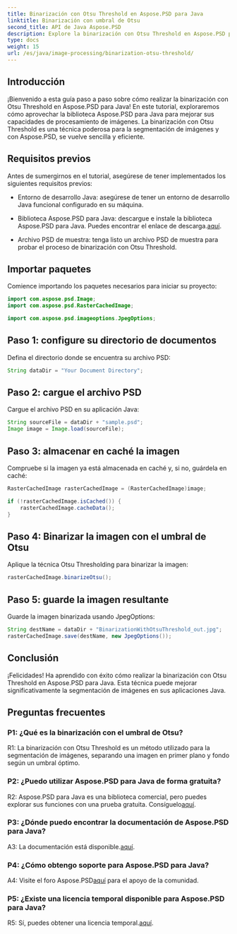 ```yaml
---
title: Binarización con Otsu Threshold en Aspose.PSD para Java
linktitle: Binarización con umbral de Otsu
second_title: API de Java Aspose.PSD
description: Explore la binarización con Otsu Threshold en Aspose.PSD para Java. Una poderosa técnica de segmentación de imágenes.
type: docs
weight: 15
url: /es/java/image-processing/binarization-otsu-threshold/
---
```

## Introducción

¡Bienvenido a esta guía paso a paso sobre cómo realizar la binarización con Otsu Threshold en Aspose.PSD para Java! En este tutorial, exploraremos cómo aprovechar la biblioteca Aspose.PSD para Java para mejorar sus capacidades de procesamiento de imágenes. La binarización con Otsu Threshold es una técnica poderosa para la segmentación de imágenes y con Aspose.PSD, se vuelve sencilla y eficiente.

## Requisitos previos

Antes de sumergirnos en el tutorial, asegúrese de tener implementados los siguientes requisitos previos:

- Entorno de desarrollo Java: asegúrese de tener un entorno de desarrollo Java funcional configurado en su máquina.

- Biblioteca Aspose.PSD para Java: descargue e instale la biblioteca Aspose.PSD para Java. Puedes encontrar el enlace de descarga.[aquí](https://releases.aspose.com/psd/java/).

- Archivo PSD de muestra: tenga listo un archivo PSD de muestra para probar el proceso de binarización con Otsu Threshold.

## Importar paquetes

Comience importando los paquetes necesarios para iniciar su proyecto:

```java
import com.aspose.psd.Image;
import com.aspose.psd.RasterCachedImage;

import com.aspose.psd.imageoptions.JpegOptions;
```

## Paso 1: configure su directorio de documentos

Defina el directorio donde se encuentra su archivo PSD:

```java
String dataDir = "Your Document Directory";
```

## Paso 2: cargue el archivo PSD

Cargue el archivo PSD en su aplicación Java:

```java
String sourceFile = dataDir + "sample.psd";
Image image = Image.load(sourceFile);
```

## Paso 3: almacenar en caché la imagen

Compruebe si la imagen ya está almacenada en caché y, si no, guárdela en caché:

```java
RasterCachedImage rasterCachedImage = (RasterCachedImage)image;

if (!rasterCachedImage.isCached()) {
    rasterCachedImage.cacheData();
}
```

## Paso 4: Binarizar la imagen con el umbral de Otsu

Aplique la técnica Otsu Thresholding para binarizar la imagen:

```java
rasterCachedImage.binarizeOtsu();
```

## Paso 5: guarde la imagen resultante

Guarde la imagen binarizada usando JpegOptions:

```java
String destName = dataDir + "BinarizationWithOtsuThreshold_out.jpg";
rasterCachedImage.save(destName, new JpegOptions());
```

## Conclusión

¡Felicidades! Ha aprendido con éxito cómo realizar la binarización con Otsu Threshold en Aspose.PSD para Java. Esta técnica puede mejorar significativamente la segmentación de imágenes en sus aplicaciones Java.

## Preguntas frecuentes

### P1: ¿Qué es la binarización con el umbral de Otsu?

R1: La binarización con Otsu Threshold es un método utilizado para la segmentación de imágenes, separando una imagen en primer plano y fondo según un umbral óptimo.

### P2: ¿Puedo utilizar Aspose.PSD para Java de forma gratuita?

 R2: Aspose.PSD para Java es una biblioteca comercial, pero puedes explorar sus funciones con una prueba gratuita. Consíguelo[aquí](https://releases.aspose.com/).

### P3: ¿Dónde puedo encontrar la documentación de Aspose.PSD para Java?

A3: La documentación está disponible.[aquí](https://reference.aspose.com/psd/java/).

### P4: ¿Cómo obtengo soporte para Aspose.PSD para Java?

 A4: Visite el foro Aspose.PSD[aquí](https://forum.aspose.com/c/psd/34) para el apoyo de la comunidad.

### P5: ¿Existe una licencia temporal disponible para Aspose.PSD para Java?

 R5: Sí, puedes obtener una licencia temporal.[aquí](https://purchase.aspose.com/temporary-license/).